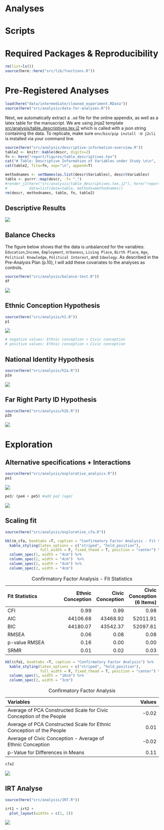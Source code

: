 Analyses
================

# Scripts

# Required Packages & Reproducibility

``` r
rm(list=ls())
source(here::here("src/lib/functions.R"))
```

# Pre-Registered Analyses

``` r
load(here("data/intermediate/cleaned_experiment.RData"))
source(here("src/analysis/data-for-analyses.R"))
```

Next, we automatically extract a `.md` file for the online appendix, as
well as a latex table for the manuscript. We are using jinja2 template
[src/analysis/table_descriptives.tex.j2](table.tex.j2) which is called
with a json string containing the data. To replicate, make sure
`env/bin/pip install -U j2cli` is installed via your command line.

``` r
source(here("src/analysis/descriptive-information-overview.R"))
table2 <- knitr::kable(descr, digits=2)
fn <- here("report/figures/table_descriptives.tex")
cat("# Table: Descriptive Information of Variables under Study \n\n", file=fn)
cat(table2, file=fn, sep="\n", append=T)

methodnames <- setNames(as.list(descr$Variables), descr$Variables)
table <- purrr::map(descr, .f= ".") 
#render_j2(here("src/analysis/table_descriptives.tex.j2"), here("report/figures/table_descriptives.tex"),
#          data=list(data=table, methods=methodnames))
rm(descr, methodnames, table, fn, table2)
```

## Descriptive Results

<img src="../../report/figures/descriptive-results-1.png" style="display: block; margin: auto;" />

## Balance Checks

The figure below shows that the data is unbalanced for the variables:
`Education`,`Income`, `Employment`, `Urbaness`, `Living Place`,
`Birth Place`, `Age`, `Political Knowledge`, `Political Interest`, and
`Ideology`. As described in the Pre-Analysis Plan (p.10), I will add
these covariates to the analyses as controls.

``` r
source(here("src/analysis/balance-test.R"))
df
```

<img src="../../report/figures/balance-checks-1.png" style="display: block; margin: auto;" />

## Ethnic Conception Hypothesis

``` r
source(here("src/analysis/h1.R"))
p1
```

<img src="../../report/figures/h1-1.png" style="display: block; margin: auto;" />

``` r
# negative values: Ethnic conception > Civic conception 
# positive values: Ethnic conception < Civic conception 
```

## National Identity Hypothesis

``` r
source(here("src/analysis/h2a.R"))
p2a
```

<img src="../../report/figures/h2a-1.png" style="display: block; margin: auto;" />

## Far Right Party ID Hypothesis

``` r
source(here("src/analysis/h2b.R"))
p2b
```

<img src="../../report/figures/h2b-1.png" style="display: block; margin: auto;" />

# Exploration

## Alternative specifications + Interactions

``` r
source(here("src/analysis/explorative_analysis.R"))
pe1 
```

<img src="../../report/figures/explorative-1.png" style="display: block; margin: auto;" />

``` r
pe3/ (pe4 + pe5) #add pe2 (age)
```

<img src="../../report/figures/explorative-2.png" style="display: block; margin: auto;" />

## Scaling fit

``` r
source(here("src/analysis/explorative_cfa.R"))

kbl(m_cfa, booktabs =T, caption = "Confirmatory Factor Analysis - Fit Statistics") %>%
  kable_styling(latex_options = c("striped", "hold_position"),
                full_width = F, fixed_thead = T, position = "center") %>%
  column_spec(1, width = "4cm") %>%
  column_spec(2, width = "4cm")  %>%
  column_spec(2, width = "4cm") %>%
  column_spec(2, width = "4cm") 
```

<table class="table" style="width: auto !important; margin-left: auto; margin-right: auto;">
<caption>
Confirmatory Factor Analysis - Fit Statistics
</caption>
<thead>
<tr>
<th style="text-align:left;position: sticky; top:0; background-color: #FFFFFF;">
Fit Statistics
</th>
<th style="text-align:right;position: sticky; top:0; background-color: #FFFFFF;">
Ethnic Conception
</th>
<th style="text-align:right;position: sticky; top:0; background-color: #FFFFFF;">
Civic Conception
</th>
<th style="text-align:right;position: sticky; top:0; background-color: #FFFFFF;">
Civic Conception (6 Items)
</th>
</tr>
</thead>
<tbody>
<tr>
<td style="text-align:left;width: 4cm; ">
CFI
</td>
<td style="text-align:right;width: 4cm; width: 4cm; width: 4cm; ">
0.99
</td>
<td style="text-align:right;">
0.99
</td>
<td style="text-align:right;">
0.98
</td>
</tr>
<tr>
<td style="text-align:left;width: 4cm; ">
AIC
</td>
<td style="text-align:right;width: 4cm; width: 4cm; width: 4cm; ">
44106.68
</td>
<td style="text-align:right;">
43468.92
</td>
<td style="text-align:right;">
52011.91
</td>
</tr>
<tr>
<td style="text-align:left;width: 4cm; ">
BIC
</td>
<td style="text-align:right;width: 4cm; width: 4cm; width: 4cm; ">
44180.07
</td>
<td style="text-align:right;">
43542.37
</td>
<td style="text-align:right;">
52097.61
</td>
</tr>
<tr>
<td style="text-align:left;width: 4cm; ">
RMSEA
</td>
<td style="text-align:right;width: 4cm; width: 4cm; width: 4cm; ">
0.06
</td>
<td style="text-align:right;">
0.08
</td>
<td style="text-align:right;">
0.08
</td>
</tr>
<tr>
<td style="text-align:left;width: 4cm; ">
p-value RMSEA
</td>
<td style="text-align:right;width: 4cm; width: 4cm; width: 4cm; ">
0.16
</td>
<td style="text-align:right;">
0.00
</td>
<td style="text-align:right;">
0.00
</td>
</tr>
<tr>
<td style="text-align:left;width: 4cm; ">
SRMR
</td>
<td style="text-align:right;width: 4cm; width: 4cm; width: 4cm; ">
0.01
</td>
<td style="text-align:right;">
0.02
</td>
<td style="text-align:right;">
0.03
</td>
</tr>
</tbody>
</table>

``` r
kbl(cfa1, booktabs =T, caption = "Confirmatory Factor Analysis") %>%
  kable_styling(latex_options = c("striped", "hold_position"),
                full_width = F, fixed_thead = T, position = "center") %>%
  column_spec(1, width = "10cm") %>%
  column_spec(2, width = "3cm") 
```

<table class="table" style="width: auto !important; margin-left: auto; margin-right: auto;">
<caption>
Confirmatory Factor Analysis
</caption>
<thead>
<tr>
<th style="text-align:left;position: sticky; top:0; background-color: #FFFFFF;">
Variables
</th>
<th style="text-align:right;position: sticky; top:0; background-color: #FFFFFF;">
Values
</th>
</tr>
</thead>
<tbody>
<tr>
<td style="text-align:left;width: 10cm; ">
Average of PCA Constructed Scale for Civic Conception of the People
</td>
<td style="text-align:right;width: 3cm; ">
-0.02
</td>
</tr>
<tr>
<td style="text-align:left;width: 10cm; ">
Average of PCA Constructed Scale for Ethnic Conception of the People
</td>
<td style="text-align:right;width: 3cm; ">
0.01
</td>
</tr>
<tr>
<td style="text-align:left;width: 10cm; ">
Average of Civic Conception - Average of Ethnic Conception
</td>
<td style="text-align:right;width: 3cm; ">
-0.02
</td>
</tr>
<tr>
<td style="text-align:left;width: 10cm; ">
p-Value for Differences in Means
</td>
<td style="text-align:right;width: 3cm; ">
0.11
</td>
</tr>
</tbody>
</table>

``` r
cfa2
```

<img src="../../report/figures/scale-1.png" style="display: block; margin: auto;" />

## IRT Analyse

``` r
source(here("src/analysis/IRT.R"))
```

``` r
irt1 + irt2 + 
  plot_layout(widths = c(1, 2))
```

<img src="../../report/figures/irt-1.png" style="display: block; margin: auto;" />
